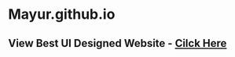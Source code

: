 # Mayur.github.io

<h2>View Best UI Designed Website - <a href="https://mark-218.github.io/Mayur.github.io/"> Cilck Here </h2>
